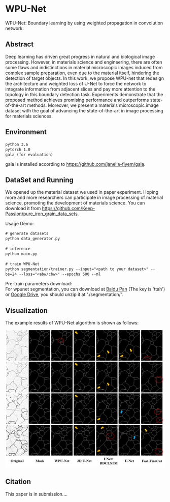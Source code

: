 # WPU-Net
WPU-Net: Boundary learning by using weighted propagation in convolution network.
<!-- This is the pytorch implementation of algorithm in paper https://arxiv.org/pdf/1905.09226.pdf. -->

## Abstract
Deep learning has driven great progress in natural and biological image processing. However, in materials science and engineering, there are often some flaws and indistinctions in material microscopic images induced from complex sample preparation, even due to the material itself, hindering the detection of target objects. In this work, we propose WPU-net that redesign the architecture and weighted loss of U-Net to force the network to integrate information from adjacent slices and pay more attention to the topology in this boundary detection task. Experiments demonstrate that the proposed method achieves promising performance and outperforms state-of-the-art methods. Moreover, we present a materials microscopic image dataset with the goal of advancing the state-of-the-art in image processing for materials sciences.

## Environment

    python 3.6
    pytorch 1.0
    gala (for evaluation)

gala is installed according to https://github.com/janelia-flyem/gala.


## DataSet and Running

We opened up the material dataset we used in paper experiment. Hoping more and more researchers can participate in image processing of material science, promoting the development of materials science. You can download it from https://github.com/Keep-Passion/pure_iron_grain_data_sets.

Usage Demo:

    # generate datasets
    python data_generator.py
    
    # inference
    python main.py

    # train WPU-Net
    python segmentation/trainer.py --input="<path to your dataset>" --bs=24 --loss="<abw/cbw>" --epochs 500 --ml

Pre-train parameters download:  
For wpunet segmentation, you can download at [Baidu Pan](https://pan.baidu.com/s/1_xCiSQe0tXhDP0cMnUPp5A) (The key is 'ttah') or [Google Drive](https://drive.google.com/file/d/1Gc2j-DrJhX0E4fnvRItf95o0BXWQa-wr/view?usp=sharing), you should unzip it at './segmentation/'.   

## Visualization

The example results of WPU-Net algorithm is shown as follows: 

<p align = "center">
<img src="https://raw.githubusercontent.com/clovermini/MarkdownPhotos/master/WPUnet.png">
</p>

## Citation
<!--
If you find our work is useful for your research, Please be kind to cite it. Thanks. 

    Ma B, Liu C, Wei X, et al. WPU-Net: Boundary learning by using weighted propagation in convolution network[J]. arXiv preprint arXiv:1905.09226, 2019.
-->
This paper is in submission....
